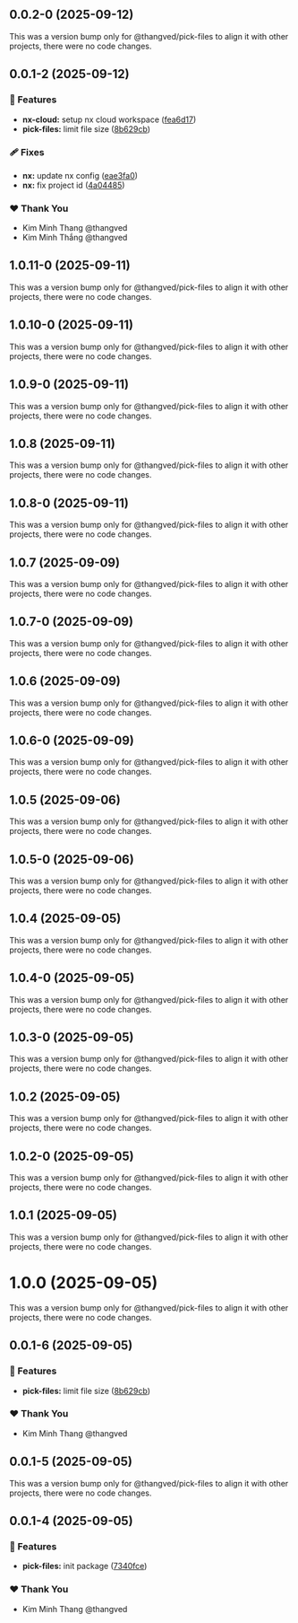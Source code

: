## 0.0.2-0 (2025-09-12)

This was a version bump only for @thangved/pick-files to align it with other projects, there were no code changes.

## 0.0.1-2 (2025-09-12)

### 🚀 Features

- **nx-cloud:** setup nx cloud workspace ([fea6d17](https://github.com/thangved/pick-files/commit/fea6d17))
- **pick-files:** limit file size ([8b629cb](https://github.com/thangved/pick-files/commit/8b629cb))

### 🩹 Fixes

- **nx:** update nx config ([eae3fa0](https://github.com/thangved/pick-files/commit/eae3fa0))
- **nx:** fix project id ([4a04485](https://github.com/thangved/pick-files/commit/4a04485))

### ❤️ Thank You

- Kim Minh Thang @thangved
- Kim Minh Thắng @thangved

## 1.0.11-0 (2025-09-11)

This was a version bump only for @thangved/pick-files to align it with other projects, there were no code changes.

## 1.0.10-0 (2025-09-11)

This was a version bump only for @thangved/pick-files to align it with other projects, there were no code changes.

## 1.0.9-0 (2025-09-11)

This was a version bump only for @thangved/pick-files to align it with other projects, there were no code changes.

## 1.0.8 (2025-09-11)

This was a version bump only for @thangved/pick-files to align it with other projects, there were no code changes.

## 1.0.8-0 (2025-09-11)

This was a version bump only for @thangved/pick-files to align it with other projects, there were no code changes.

## 1.0.7 (2025-09-09)

This was a version bump only for @thangved/pick-files to align it with other projects, there were no code changes.

## 1.0.7-0 (2025-09-09)

This was a version bump only for @thangved/pick-files to align it with other projects, there were no code changes.

## 1.0.6 (2025-09-09)

This was a version bump only for @thangved/pick-files to align it with other projects, there were no code changes.

## 1.0.6-0 (2025-09-09)

This was a version bump only for @thangved/pick-files to align it with other projects, there were no code changes.

## 1.0.5 (2025-09-06)

This was a version bump only for @thangved/pick-files to align it with other projects, there were no code changes.

## 1.0.5-0 (2025-09-06)

This was a version bump only for @thangved/pick-files to align it with other projects, there were no code changes.

## 1.0.4 (2025-09-05)

This was a version bump only for @thangved/pick-files to align it with other projects, there were no code changes.

## 1.0.4-0 (2025-09-05)

This was a version bump only for @thangved/pick-files to align it with other projects, there were no code changes.

## 1.0.3-0 (2025-09-05)

This was a version bump only for @thangved/pick-files to align it with other projects, there were no code changes.

## 1.0.2 (2025-09-05)

This was a version bump only for @thangved/pick-files to align it with other projects, there were no code changes.

## 1.0.2-0 (2025-09-05)

This was a version bump only for @thangved/pick-files to align it with other projects, there were no code changes.

## 1.0.1 (2025-09-05)

This was a version bump only for @thangved/pick-files to align it with other projects, there were no code changes.

# 1.0.0 (2025-09-05)

This was a version bump only for @thangved/pick-files to align it with other projects, there were no code changes.

## 0.0.1-6 (2025-09-05)

### 🚀 Features

- **pick-files:** limit file size ([8b629cb](https://github.com/thangved/pick-files/commit/8b629cb))

### ❤️ Thank You

- Kim Minh Thang @thangved

## 0.0.1-5 (2025-09-05)

This was a version bump only for @thangved/pick-files to align it with other projects, there were no code changes.

## 0.0.1-4 (2025-09-05)

### 🚀 Features

- **pick-files:** init package ([7340fce](https://github.com/thangved/pick-files/commit/7340fce))

### ❤️ Thank You

- Kim Minh Thang @thangved
